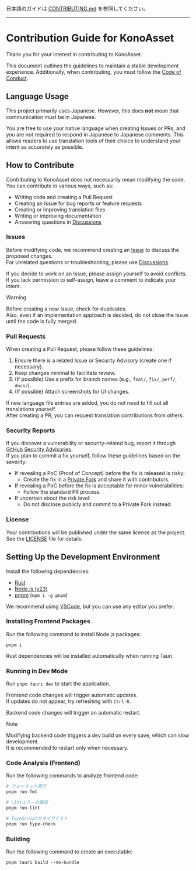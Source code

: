 日本語のガイドは [CONTRIBUTING.md](CONTRIBUTING.md) を参照してください。

---
# Contribution Guide for KonoAsset

Thank you for your interest in contributing to KonoAsset.

This document outlines the guidelines to maintain a stable development experience.
Additionally, when contributing, you must follow the [Code of Conduct](CODE_OF_CONDUCT.md).


## Language Usage

This project primarily uses Japanese.
However, this does **not** mean that communication must be in Japanese.

You are free to use your native language when creating Issues or PRs, and you are not required to respond in Japanese to Japanese comments.
This allows readers to use translation tools of their choice to understand your intent as accurately as possible.


## How to Contribute

Contributing to KonoAsset does not necessarily mean modifying the code. You can contribute in various ways, such as:

- Writing code and creating a Pull Request
- Creating an Issue for bug reports or feature requests
- Creating or improving translation files
- Writing or improving documentation
- Answering questions in [Discussions](https://github.com/siloneco/KonoAsset/discussions)


### Issues

Before modifying code, we recommend creating an [Issue](https://github.com/siloneco/KonoAsset/issues) to discuss the proposed changes.  
For unrelated questions or troubleshooting, please use [Discussions](https://github.com/siloneco/KonoAsset/discussions).

If you decide to work on an Issue, please assign yourself to avoid conflicts.
If you lack permission to self-assign, leave a comment to indicate your intent.

> [!WARNING]
> Before creating a new Issue, check for duplicates.  
> Also, even if an implementation approach is decided, do not close the Issue until the code is fully merged.


### Pull Requests

When creating a Pull Request, please follow these guidelines:
1. Ensure there is a related Issue or Security Advisory (create one if necessary).
2. Keep changes minimal to facilitate review.
3. (If possible) Use a prefix for branch names (e.g., `feat/`, `fix/`, `perf/`, `docs/`).
4. (If possible) Attach screenshots for UI changes.

If new language file entries are added, you do not need to fill out all translations yourself.  
After creating a PR, you can request translation contributions from others.


### Security Reports

If you discover a vulnerability or security-related bug, report it through [GitHub Security Advisories](https://github.com/siloneco/KonoAsset/security/advisories/new).  
If you plan to commit a fix yourself, follow these guidelines based on the severity:
- If revealing a PoC (Proof of Concept) before the fix is released is risky:
  - Create the fix in a [Private Fork](https://docs.github.com/en/code-security/security-advisories/working-with-repository-security-advisories/collaborating-in-a-temporary-private-fork-to-resolve-a-repository-security-vulnerability) and share it with contributors.
- If revealing a PoC before the fix is acceptable for minor vulnerabilities:
  - Follow the standard PR process.
- If uncertain about the risk level:
  - Do not disclose publicly and commit to a Private Fork instead.

 
### License

Your contributions will be published under the same license as the project.  
See the [LICENSE](LICENSE) file for details.


## Setting Up the Development Environment

Install the following dependencies:

- [Rust](https://www.rust-lang.org/tools/install)
- [Node.js (v23)](https://nodejs.org/en/download/package-manager)
- [pnpm](https://pnpm.io/ja/installation) (`npm i -g pnpm`)

We recommend using [VSCode](https://code.visualstudio.com/), but you can use any editor you prefer.


### Installing Frontend Packages

Run the following command to install Node.js packages:

```
pnpm i
```

Rust dependencies will be installed automatically when running Tauri.


### Running in Dev Mode

Run `pnpm tauri dev` to start the application.

Frontend code changes will trigger automatic updates.  
If updates do not appear, try refreshing with `Ctrl-R`.

Backend code changes will trigger an automatic restart.

> [!NOTE]
> Modifying backend code triggers a dev build on every save, which can slow development.  
> It is recommended to restart only when necessary.

### Code Analysis (Frontend)

Run the following commands to analyze frontend code:

```bash
# フォーマット実行
pnpm run fmt

# Lintエラーの確認
pnpm run lint

# TypeScriptのタイプテスト
pnpm run type-check
```


### Building
Run the following command to create an executable:

```
pnpm tauri build --no-bundle
```
